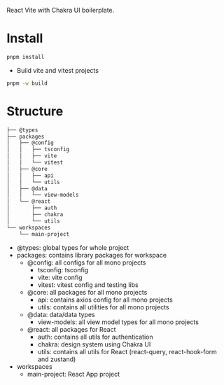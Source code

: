 React Vite with Chakra UI boilerplate.

# Install

```sh
pnpm install
```

- Build vite and vitest projects

```sh
pnpm -w build
```

# Structure

```sh
├── @types
├── packages
│   ├── @config
│   │   ├── tsconfig
│   │   ├── vite
│   │   └── vitest
│   ├── @core
│   │   ├── api
│   │   └── utils
│   ├── @data
│   │   └── view-models
│   └── @react
│       ├── auth
│       ├── chakra
│       └── utils
└── workspaces
    └── main-project
```

- @types: global types for whole project
- packages: contains library packages for workspace
  - @config: all configs for all mono projects
    - tsconfig: tsconfig
    - vite: vite config
    - vitest: vitest config and testing libs
  - @core: all packages for all mono projects
    - api: contains axios config for all mono projects
    - utils: contains all utilities for all mono projects
  - @data: data/data types
    - view-models: all view model types for all mono projects
  - @react: all packages for React
    - auth: contains all utils for authentication
    - chakra: design system using Chakra UI
    - utils: contains all utils for React (react-query, react-hook-form and zustand)
- workspaces
  - main-project: React App project
